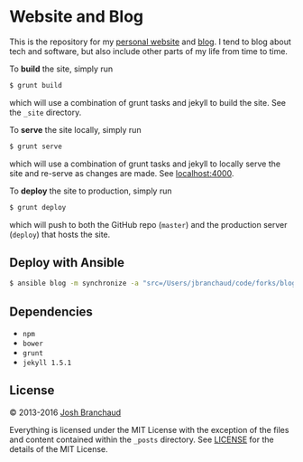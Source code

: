 # Website and Blog

This is the repository for my
[personal website](http://joshbranchaud.com) and
[blog](http://joshbranchaud.com/blog/). I tend to blog about tech and
software, but also include other parts of my life from time to time.

To **build** the site, simply run

```bash
$ grunt build
```

which will use a combination of grunt tasks and jekyll to build the site.
See the `_site` directory.

To **serve** the site locally, simply run

```bash
$ grunt serve
```

which will use a combination of grunt tasks and jekyll to locally serve the
site and re-serve as changes are made. See
[localhost:4000](http://localhost:4000).

To **deploy** the site to production, simply run

```bash
$ grunt deploy
```

which will push to both the GitHub repo (`master`) and the production server
(`deploy`) that hosts the site.

## Deploy with Ansible

```bash
$ ansible blog -m synchronize -a "src=/Users/jbranchaud/code/forks/blog/_site/ dest=/home/jbranchaud/www/joshbranchaud.com/public_html/"
```

## Dependencies

- `npm`
- `bower`
- `grunt`
- `jekyll 1.5.1`

## License

&copy; 2013-2016 [Josh Branchaud](http://joshbranchaud.com)

Everything is licensed under the MIT License with the exception of the files
and content contained within the `_posts` directory. See
[LICENSE](https://github.com/jbranchaud/blog/blob/master/LICENSE)
for the details of the MIT License.
